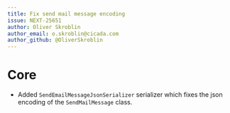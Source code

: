 ```yaml
---
title: Fix send mail message encoding
issue: NEXT-25651
author: Oliver Skroblin
author_email: o.skroblin@cicada.com
author_github: @OliverSkroblin
---
```

# Core
* Added `SendEmailMessageJsonSerializer` serializer which fixes the json encoding of the `SendMailMessage` class.
